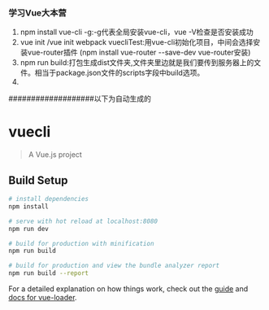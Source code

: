 
### 学习Vue大本营
1. npm install vue-cli -g:-g代表全局安装vue-cli，vue -V检查是否安装成功
2. vue init <template-name> <project-name>/vue init webpack vuecliTest:用vue-cli初始化项目，中间会选择安装vue-router插件
   (npm install vue-router --save-dev vue-router安装)
3. npm run build:打包生成dist文件夹,文件夹里边就是我们要传到服务器上的文件。相当于package.json文件的scripts字段中build选项。
4. 

###################以下为自动生成的
# vuecli

> A Vue.js project

## Build Setup

``` bash
# install dependencies
npm install

# serve with hot reload at localhost:8080
npm run dev

# build for production with minification
npm run build

# build for production and view the bundle analyzer report
npm run build --report
```

For a detailed explanation on how things work, check out the [guide](http://vuejs-templates.github.io/webpack/) and [docs for vue-loader](http://vuejs.github.io/vue-loader).


